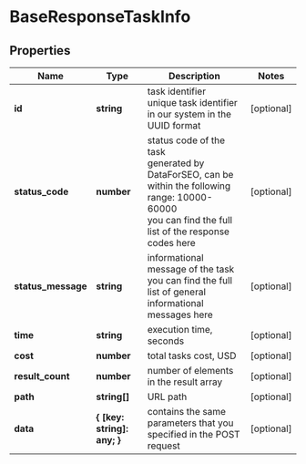 # BaseResponseTaskInfo

## Properties

| Name | Type | Description | Notes |
|------------ | ------------- | ------------- | -------------|
**id** | **string** | task identifier<br>unique task identifier in our system in the UUID format |[optional]|
**status_code** | **number** | status code of the task<br>generated by DataForSEO, can be within the following range: 10000-60000<br>you can find the full list of the response codes here |[optional]|
**status_message** | **string** | informational message of the task<br>you can find the full list of general informational messages here |[optional]|
**time** | **string** | execution time, seconds |[optional]|
**cost** | **number** | total tasks cost, USD |[optional]|
**result_count** | **number** | number of elements in the result array |[optional]|
**path** | **string[]** | URL path |[optional]|
**data** | **{ [key: string]: any; }** | contains the same parameters that you specified in the POST request |[optional]|